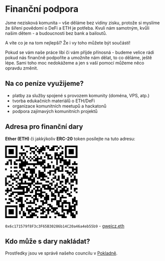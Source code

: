 # Finanční podpora

Jsme nezisková komunita – vše děláme bez vidiny zisku, protože si myslíme že šíření povědomí o DeFi a ETH je potřeba. Kvuli nám samotným, kvůli našim dětem - a budoucnosti bez bank a bailoutů.

A víte co je na tom nejlepší? Že i vy toho můžete být součástí!

Pokud se vám naše práce líbí či vám příjde přínosná - budeme velice rádi pokud nás finančně podpoříte a umožníte nám dělat, to co děláme, ještě lépe. Sami toho moc nedokážeme a jen s vaší pomocí můžeme něco opravdu změnit.

## Na co peníze využijeme?

* platby za služby spojené s provozem komunity \(doména, VPS, atp.\)
* tvorba edukačních materiálů o ETH/DeFi
* organizace komunitních meetupů a hackatonů
* podpora zajímavých komunitních projektů

## Adresa pro finanční dary

**Ether \(ETH\)** či jakkýkoliv **ERC-20** token posílejte na tuto adresu:

[![](../.gitbook/assets/donate-qr.png)](https://etherscan.io/address/0x6c171579f8F3c3F65B30286b14C20a46a4eb55b9)

`0x6c171579f8F3c3F65B30286b14C20a46a4eb55b9` - [gweicz.eth](https://etherscan.io/address/0x6c171579f8f3c3f65b30286b14c20a46a4eb55b9)

## Kdo může s dary nakládat?

Prostředky jsou ve správě našeho councilu v [Pokladně](../council/pokladna.md). 

